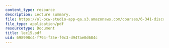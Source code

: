 ```yaml
---
content_type: resource
description: Lecture summary.
file: https://ol-ocw-studio-app-qa.s3.amazonaws.com/courses/6-341-discrete-time-signal-processing-fall-2005/698998c4f794f35ef0c3d947ae0d684c_lec15.pdf
file_type: application/pdf
resourcetype: Document
title: lec15.pdf
uid: 698998c4-f794-f35e-f0c3-d947ae0d684c
---
```

